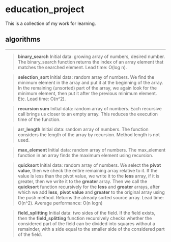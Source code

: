 # education_project
This is a collection of my work for learning.

## algorithms
---

>**binary_search**
Initial data: growing array of numbers, desired number.
The binary_search function returns the index of an array element that matches the searched element.
Lead time: O(log n).

>**selection_sort**
Initial data: random array of numbers.
We find the minimum element in the array and put it at the beginning of the array. In the remaining (unsorted) part of the array, we again look for the minimum element, then put it after the previous minimum element. Etc.
Lead time: O(n^2).

>**recursion sum**
Initial data: random array of numbers.
Each recursive call brings us closer to an empty array. This reduces the execution time of the function.

>**arr_length**
Initial data: random array of numbers.
The function considers the length of the array by recursion. Method length is not used.

>**max_element**
Initial data: random array of numbers.
The max_element function in an array finds the maximum element using recursion.

>**quicksort**
Initial data: random array of numbers.
We select the **pivot value**, then we check the entire remaining array relative to it. If the value is less than the pivot value, we write it to the **less** array, if it is greater, then we write it to the **greater** array. 
Then we call the **quicksort** function recursively for the **less** and **greater** arrays, after which we add **less**, **pivot value** and **greater** to the original array using the push method. Returns the already sorted source array.
Lead time: O(n^2).
Average performance: O(n logn)

>**field_splitting**
Initial data: two sides of the field.
If the field exists, then the **field_splitting** function recursively checks whether the considered part of the field can be divided into squares without a remainder, with a side equal to the smaller side of the considered part of the field.